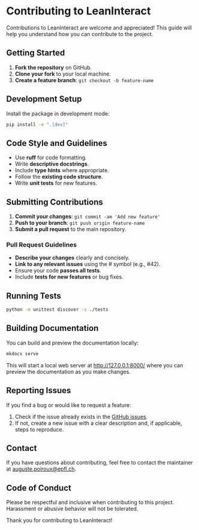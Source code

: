 # Contributing to LeanInteract

Contributions to LeanInteract are welcome and appreciated! This guide will help you understand how you can contribute to the project.

## Getting Started

1. **Fork the repository** on GitHub.
2. **Clone your fork** to your local machine.
3. **Create a feature branch**: `git checkout -b feature-name`

## Development Setup

Install the package in development mode:

   ```bash
   pip install -e ".[dev]"
   ```

## Code Style and Guidelines

- Use **ruff** for code formatting.
- Write **descriptive docstrings**.
- Include **type hints** where appropriate.
- Follow the **existing code structure**.
- Write **unit tests** for new features.

## Submitting Contributions

1. **Commit your changes**: `git commit -am 'Add new feature'`
2. **Push to your branch**: `git push origin feature-name`
3. **Submit a pull request** to the main repository.

### Pull Request Guidelines

- **Describe your changes** clearly and concisely.
- **Link to any relevant issues** using the # symbol (e.g., #42).
- Ensure your code **passes all tests**.
- Include **tests for new features** or bug fixes.

## Running Tests

```bash
python -m unittest discover -s ./tests
```

## Building Documentation

You can build and preview the documentation locally:

```bash
mkdocs serve
```

This will start a local web server at <http://127.0.0.1:8000/> where you can preview the documentation as you make changes.

## Reporting Issues

If you find a bug or would like to request a feature:

1. Check if the issue already exists in the [GitHub issues](https://github.com/augustepoiroux/LeanInteract/issues).
2. If not, create a new issue with a clear description and, if applicable, steps to reproduce.

## Contact

If you have questions about contributing, feel free to contact the maintainer at [auguste.poiroux@epfl.ch](mailto:auguste.poiroux@epfl.ch).

## Code of Conduct

Please be respectful and inclusive when contributing to this project. Harassment or abusive behavior will not be tolerated.

Thank you for contributing to LeanInteract!
